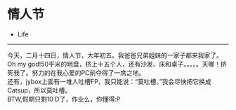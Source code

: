 # 情人节

- Life

----
今天，二月十四日，情人节，大年初五。我爸爸兄弟姐妹的一家子都来我家了。Oh my god!50平米的地盘，挤上十五个人，还有沙发、床和桌子。。。。。天哪！挤死我了。努力的在我心爱的PC前夺得了一席之地。                       
还有，jybox上面有一堆人吐槽FP，我只能说：“莫吐槽。”我会尽快把它换成Catsup，所以莫吐槽。                                               
BTW,假期只剩10 D了，作业么，你懂得:P